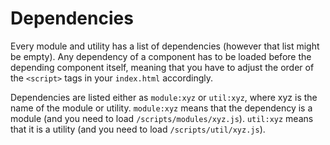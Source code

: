 # Dependencies

Every module and utility has a list of dependencies (however that list might be empty).
Any dependency of a component has to be loaded before the depending component itself, meaning that you have to adjust the order of the `<script>` tags in your `index.html` accordingly.

Dependencies are listed either as `module:xyz` or `util:xyz`, where xyz is the name of the module or utility.
`module:xyz` means that the dependency is a module (and you need to load `/scripts/modules/xyz.js`).
`util:xyz` means that it is a utility (and you need to load `/scripts/util/xyz.js`).
